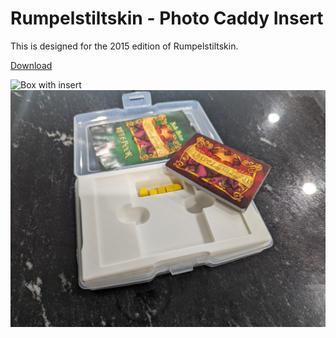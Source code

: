 # Rumpelstiltskin - Photo Caddy Insert

This is designed for the 2015 edition of Rumpelstiltskin.

[Download](https://raw.githubusercontent.com/pcon/photo_caddy_game_organizers/master/rumpelstiltskin/models/insert.stl)

![Box with insert](https://raw.githubusercontent.com/pcon/photo_caddy_game_organizers/master/rumpelstiltskin/assets/box_inside_0.jpg)
![Box with insert open](https://raw.githubusercontent.com/pcon/photo_caddy_game_organizers/master/rumpelstiltskin/assets/box_inside_1.jpg)